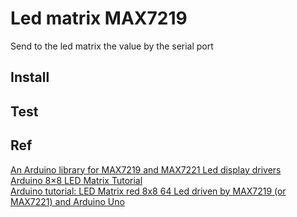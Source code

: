 # Led matrix MAX7219
Send to the led matrix the value by the serial port

## Install

## Test

## Ref
[An Arduino library for MAX7219 and MAX7221 Led display drivers](https://github.com/wayoda/LedControl)   
[Arduino 8×8 LED Matrix Tutorial](http://educ8s.tv/arduino-8x8-led-matrix-tutorial/)   
[Arduino tutorial: LED Matrix red 8x8 64 Led driven by MAX7219 (or MAX7221) and Arduino Uno](https://www.youtube.com/watch?v=TOuKnOG8atk)   
